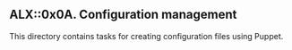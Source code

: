 ## ALX::0x0A. Configuration management

This directory contains tasks for creating configuration files using Puppet.

